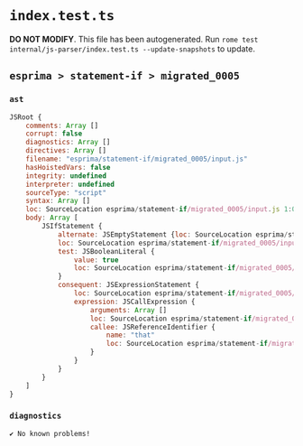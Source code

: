 # `index.test.ts`

**DO NOT MODIFY**. This file has been autogenerated. Run `rome test internal/js-parser/index.test.ts --update-snapshots` to update.

## `esprima > statement-if > migrated_0005`

### `ast`

```javascript
JSRoot {
	comments: Array []
	corrupt: false
	diagnostics: Array []
	directives: Array []
	filename: "esprima/statement-if/migrated_0005/input.js"
	hasHoistedVars: false
	integrity: undefined
	interpreter: undefined
	sourceType: "script"
	syntax: Array []
	loc: SourceLocation esprima/statement-if/migrated_0005/input.js 1:0-3:0
	body: Array [
		JSIfStatement {
			alternate: JSEmptyStatement {loc: SourceLocation esprima/statement-if/migrated_0005/input.js 2:6-2:7}
			loc: SourceLocation esprima/statement-if/migrated_0005/input.js 1:0-2:7
			test: JSBooleanLiteral {
				value: true
				loc: SourceLocation esprima/statement-if/migrated_0005/input.js 1:4-1:8
			}
			consequent: JSExpressionStatement {
				loc: SourceLocation esprima/statement-if/migrated_0005/input.js 1:10-2:1
				expression: JSCallExpression {
					arguments: Array []
					loc: SourceLocation esprima/statement-if/migrated_0005/input.js 1:10-1:16
					callee: JSReferenceIdentifier {
						name: "that"
						loc: SourceLocation esprima/statement-if/migrated_0005/input.js 1:10-1:14 (that)
					}
				}
			}
		}
	]
}
```

### `diagnostics`

```
✔ No known problems!

```

